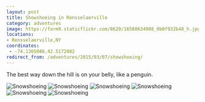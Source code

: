 ```yaml
---
layout: post
title: Showshoeing in Rensselaerville
category: adventures
image: https://farm9.staticflickr.com/8620/16560634908_0b0f932b48_h.jpg
locations:
- Rensselaerville,NY
coordinates:
 - -74.1365088,42.5172082
redirect_from: /adventures/2015/03/07/showshoeing/
---
```



The best way down the hill is on your belly, like a penguin.

<div class="photos">

<img src="https://farm8.staticflickr.com/7621/16747117062_b4c37bc0c6_h.jpg" class="img-half" alt="Snowshoeing">
<img src="https://farm9.staticflickr.com/8633/16562083779_807a499e79_h.jpg" class="img-half" alt="Snowshoeing">

<img src="https://farm8.staticflickr.com/7281/16128245313_5136e4162b_h.jpg"  alt="Snowshoeing">

<img src="https://farm9.staticflickr.com/8620/16560634908_0b0f932b48_h.jpg" class="img-tall" alt="Snowshoeing">

<img src="https://farm9.staticflickr.com/8664/16125884354_ea0ad7d939_h.jpg" class="img-wide" alt="Snowshoeing">

<img src="https://farm9.staticflickr.com/8605/16540927787_e70ec411d3_h.jpg" alt="Snowshoeing">
</div>
